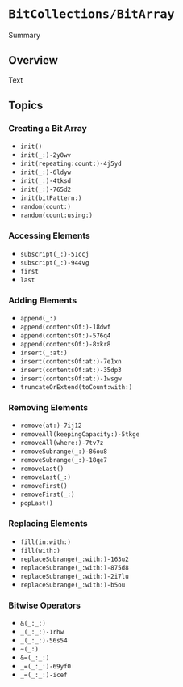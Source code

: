 # ``BitCollections/BitArray``

<!--@START_MENU_TOKEN@-->Summary<!--@END_MENU_TOKEN@-->

## Overview

<!--@START_MENU_TOKEN@-->Text<!--@END_MENU_TOKEN@-->

## Topics

### Creating a Bit Array

- ``init()``
- ``init(_:)-2y0wv``
- ``init(repeating:count:)-4j5yd``
- ``init(_:)-6ldyw``
- ``init(_:)-4tksd``
- ``init(_:)-765d2``
- ``init(bitPattern:)``
- ``random(count:)``
- ``random(count:using:)``

### Accessing Elements

- ``subscript(_:)-51ccj``
- ``subscript(_:)-944vg``
- ``first``
- ``last``

### Adding Elements

- ``append(_:)``
- ``append(contentsOf:)-18dwf``
- ``append(contentsOf:)-576q4``
- ``append(contentsOf:)-8xkr8``
- ``insert(_:at:)``
- ``insert(contentsOf:at:)-7e1xn``
- ``insert(contentsOf:at:)-35dp3``
- ``insert(contentsOf:at:)-1wsgw``
- ``truncateOrExtend(toCount:with:)``

### Removing Elements

- ``remove(at:)-7ij12``
- ``removeAll(keepingCapacity:)-5tkge``
- ``removeAll(where:)-7tv7z``
- ``removeSubrange(_:)-86ou8``
- ``removeSubrange(_:)-18qe7``
- ``removeLast()``
- ``removeLast(_:)``
- ``removeFirst()``
- ``removeFirst(_:)``
- ``popLast()``

### Replacing Elements

- ``fill(in:with:)``
- ``fill(with:)``
- ``replaceSubrange(_:with:)-163u2``
- ``replaceSubrange(_:with:)-875d8``
- ``replaceSubrange(_:with:)-2i7lu``
- ``replaceSubrange(_:with:)-b5ou``

### Bitwise Operators

- ``&(_:_:)``
- ``_(_:_:)-1rhw``
- ``_(_:_:)-56s54``
- ``~(_:)``
- ``&=(_:_:)``
- ``_=(_:_:)-69yf0``
- ``_=(_:_:)-icef``
